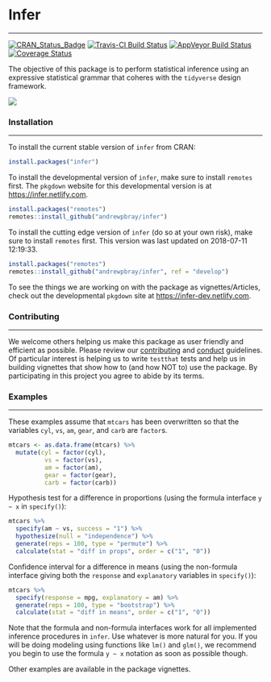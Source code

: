 
Infer
=====

------------------------------------------------------------------------

<!--figs/infer.svg-->
<!--http://www.r-pkg.org/badges/version/infer-->
<!--figs/master.svg-->
<!--https://img.shields.io/codecov/c/github/andrewpbray/infer/master.svg-->
[![CRAN\_Status\_Badge](http://www.r-pkg.org/badges/version/infer)](https://cran.r-project.org/package=infer) [![Travis-CI Build Status](https://travis-ci.org/andrewpbray/infer.svg?branch=master)](https://travis-ci.org/andrewpbray/infer) [![AppVeyor Build Status](https://ci.appveyor.com/api/projects/status/github/andrewpbray/infer?branch=master&svg=true)](https://ci.appveyor.com/project/andrewpbray/infer) [![Coverage Status](https://img.shields.io/codecov/c/github/andrewpbray/infer/master.svg)](https://codecov.io/github/andrewpbray/infer/?branch=master)

The objective of this package is to perform statistical inference using an expressive statistical grammar that coheres with the `tidyverse` design framework.

![](https://raw.githubusercontent.com/andrewpbray/infer/master/figs/ht-diagram.png)

### Installation

------------------------------------------------------------------------

To install the current stable version of `infer` from CRAN:

``` r
install.packages("infer")
```

To install the developmental version of `infer`, make sure to install `remotes` first. The `pkgdown` website for this developmental version is at <https://infer.netlify.com>.

``` r
install.packages("remotes")
remotes::install_github("andrewpbray/infer")
```

To install the cutting edge version of `infer` (do so at your own risk), make sure to install `remotes` first. This version was last updated on 2018-07-11 12:19:33.

``` r
install.packages("remotes")
remotes::install_github("andrewpbray/infer", ref = "develop")
```

To see the things we are working on with the package as vignettes/Articles, check out the developmental `pkgdown` site at <https://infer-dev.netlify.com>.

### Contributing

------------------------------------------------------------------------

We welcome others helping us make this package as user friendly and efficient as possible. Please review our [contributing](https://github.com/andrewpbray/infer/blob/develop/CONDUCT.md) and [conduct](CONDUCT.md) guidelines. Of particular interest is helping us to write `testthat` tests and help us in building vignettes that show how to (and how NOT to) use the package. By participating in this project you agree to abide by its terms.

### Examples

------------------------------------------------------------------------

These examples assume that `mtcars` has been overwritten so that the variables `cyl`, `vs`, `am`, `gear`, and `carb` are `factor`s.

``` r
mtcars <- as.data.frame(mtcars) %>%
  mutate(cyl = factor(cyl),
          vs = factor(vs),
          am = factor(am),
          gear = factor(gear),
          carb = factor(carb))
```

Hypothesis test for a difference in proportions (using the formula interface `y ~ x` in `specify()`):

``` r
mtcars %>%
  specify(am ~ vs, success = "1") %>%
  hypothesize(null = "independence") %>%
  generate(reps = 100, type = "permute") %>%
  calculate(stat = "diff in props", order = c("1", "0"))
```

Confidence interval for a difference in means (using the non-formula interface giving both the `response` and `explanatory` variables in `specify()`):

``` r
mtcars %>%
  specify(response = mpg, explanatory = am) %>%
  generate(reps = 100, type = "bootstrap") %>%
  calculate(stat = "diff in means", order = c("1", "0"))
```

Note that the formula and non-formula interfaces work for all implemented inference procedures in `infer`. Use whatever is more natural for you. If you will be doing modeling using functions like `lm()` and `glm()`, we recommend you begin to use the formula `y ~ x` notation as soon as possible though.

Other examples are available in the package vignettes.
